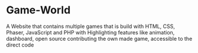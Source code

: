 # Game-World
A Website that contains multiple games that is build with HTML, CSS, Phaser, JavaScript and PHP with Highlighting features like animation, dashboard, open source contributing the own made game, accessible to the direct code 
